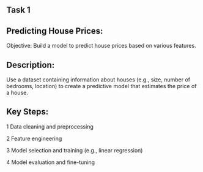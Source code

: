 ## Task 1

## Predicting House Prices:
Objective: Build a model to predict house prices
based on various features.

## Description: 
Use a dataset containing information
about houses (e.g., size, number of bedrooms,
location) to create a predictive model that estimates
the price of a house.

## Key Steps:
1 Data cleaning and preprocessing

2 Feature engineering

3 Model selection and training (e.g., linear regression)

4 Model evaluation and fine-tuning

